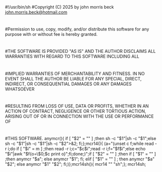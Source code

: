 #!/usr/bin/sh
#Copyright (C) 2025 by john morris beck <john.morris.beck@hotmail.com>
#
#Permission to use, copy, modify, and/or distribute this software for any purpose with or without fee is hereby granted.
#
#THE SOFTWARE IS PROVIDED "AS IS" AND THE AUTHOR DISCLAIMS ALL WARRANTIES WITH REGARD TO THIS SOFTWARE INCLUDING ALL
#
#IMPLIED WARRANTIES OF MERCHANTABILITY AND FITNESS. IN NO EVENT SHALL THE AUTHOR BE LIABLE FOR ANY SPECIAL, DIRECT, INDIRECT, OR CONSEQUENTIAL DAMAGES OR ANY DAMAGES WHATSOEVER
#
#RESULTING FROM LOSS OF USE, DATA OR PROFITS, WHETHER IN AN ACTION OF CONTRACT, NEGLIGENCE OR OTHER TORTIOUS ACTION, ARISING OUT OF OR IN CONNECTION WITH THE USE OR PERFORMANCE OF
#
#THIS SOFTWARE.
anymcr(){ if [ "$2" = "" ] ;then sh -c "$1"|sh -c "$1";else sh -c "$1"|sh -c "$1"|sh -c "$2">&2; fi;};mcr14(){ (a="(unset c f;while read -r i;do if [ \"\$i\" = m ] ;then read -r i;c=\"\$c\$i\";read -r i;f=\"\$f\$i\";else echo \"\$i\"|awk \"\$f{o=\\\$0;\$c print o}\";fi;done;)";if [ "$2" = "" ] ;then if  [ "$1" = "" ] ;then anymcr "$a"; else anymcr "$1"; fi; elif [ "$1" = "" ] ; then anymcr "$a" "$2"; else anymcr "$1" "$2"; fi;)};mcr14sh(){ mcr14 "" "sh";};
mcr14sh;
